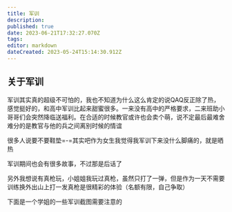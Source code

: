 ```yaml
---
title: 军训
description: 
published: true
date: 2023-06-21T17:32:27.070Z
tags: 
editor: markdown
dateCreated: 2023-05-24T15:14:30.912Z
---
```


## 关于军训

军训其实真的超级不可怕的，我也不知道为什么这么肯定的说QAQ反正除了热，感觉挺好的，和高中军训比起来甜蜜很多。一来没有高中的严格要求，二来班助小哥哥们会突然降临送福利。在合适的时候教官或许也会卖个萌，说不定最后最难舍难分的是教官与他的兵之间离别时候的情谊

很多人说要不要鞋垫=-=其实吧作为女生我觉得我军训下来没什么脚痛的，就是晒热

军训期间也会有很多故事，不过那是后话了

另外我想说有真枪玩，小姐姐我玩过真枪，虽然只打了一弹，但是作为一天不需要训练换外出山上打一发真枪是很精彩的体验（名额有限，自己争取）

下面是一个学姐的一些军训截图需要注意的